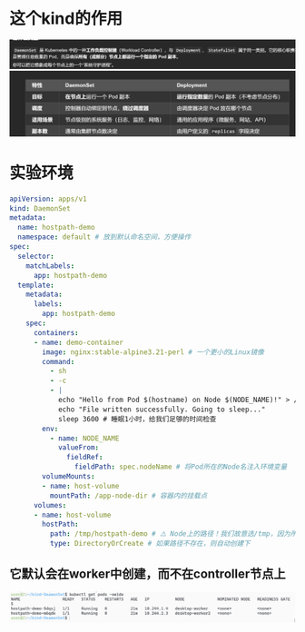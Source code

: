 # 这个kind的作用
![alt text](README_Images/5-kind=DaemonSet/image.png)
![alt text](README_Images/5-kind=DaemonSet/image-1.png)
# 实验环境
```yaml
apiVersion: apps/v1
kind: DaemonSet
metadata:
  name: hostpath-demo
  namespace: default # 放到默认命名空间，方便操作
spec:
  selector:
    matchLabels:
      app: hostpath-demo
  template:
    metadata:
      labels:
        app: hostpath-demo
    spec:
      containers:
      - name: demo-container
        image: nginx:stable-alpine3.21-perl # 一个更小的Linux镜像
        command:
          - sh
          - -c
          - |
            echo "Hello from Pod $(hostname) on Node $(NODE_NAME)!" > /app-node-dir/greeting.txt
            echo "File written successfully. Going to sleep..."
            sleep 3600 # 睡眠1小时，给我们足够的时间检查
        env:
          - name: NODE_NAME
            valueFrom:
              fieldRef:
                fieldPath: spec.nodeName # 将Pod所在的Node名注入环境变量
        volumeMounts:
        - name: host-volume
          mountPath: /app-node-dir # 容器内的挂载点
      volumes:
      - name: host-volume
        hostPath:
          path: /tmp/hostpath-demo # ⚠️ Node上的路径！我们故意选/tmp，因为所有节点都有且可写。
          type: DirectoryOrCreate # 如果路径不存在，则自动创建下
```
## 它默认会在worker中创建，而不在controller节点上
![alt text](README_Images/5-kind=DaemonSet/image-2.png)

